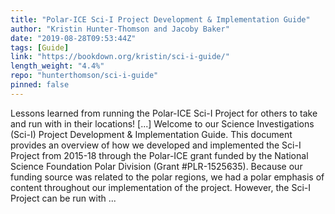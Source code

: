 ```yaml
---
title: "Polar-ICE Sci-I Project Development & Implementation Guide"
author: "Kristin Hunter-Thomson and Jacoby Baker"
date: "2019-08-28T09:53:44Z"
tags: [Guide]
link: "https://bookdown.org/kristin/sci-i-guide/"
length_weight: "4.4%"
repo: "hunterthomson/sci-i-guide"
pinned: false
---
```


Lessons learned from running the Polar-ICE Sci-I Project for others to take and run with in their locations! [...] Welcome to our Science Investigations (Sci-I) Project Development & Implementation Guide. This document provides an overview of how we developed and implemented the Sci-I Project from 2015-18 through the Polar-ICE grant funded by the National Science Foundation Polar Division (Grant #PLR-1525635). Because our funding source was related to the polar regions, we had a polar emphasis of content throughout our implementation of the project. However, the Sci-I Project can be run with ...
